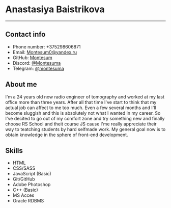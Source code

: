 # Anastasiya Baistrikova
---
## Contact info 
 - Phone number: +375298606871
 - Email: Montesum0@yandex.ru
 - GitHub: [Montesum](https://github.com/Montesum)
 - Discord:  [@Montesuma](https://discord.com/channels/@montesuma_.)
 - Telegram: [@montesuma](https://t.me/Montesumo)
## About me
I'm a 24 years old now radio engineer of tomography and worked at my last office more than three years. After all that time I've start to think that my actual job can affect to me too much. Even a few several months and I'll become sluggish and this is absolutely not what I wanted in my career. So I've decited to go out of my comfort zone and try something new and finally choose RS School and theit course JS cause I'me really appreciate their way to teatching students by hard selfmade work. My general goal now is to obtain knowledge in the sphere of front-end development.
## Skills
 - HTML
 - CSS/SASS
 - JavaScript (Basic)
 - Git/GitHub
 - Adobe Photoshop
 - C++ (Basic)
 - MS Acces
 - Oracle RDBMS
